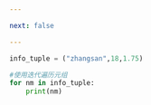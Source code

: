 ```yaml
---

next: false

---
```




<BlogInfo id="978"/>

```python
info_tuple = ("zhangsan",18,1.75)

#使用迭代遍历元组
for nm in info_tuple:
    print(nm)
```



<ActionBox />
